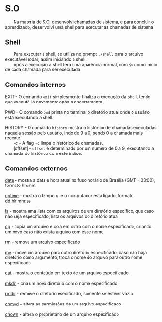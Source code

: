 # S.O<br>

&emsp;&emsp;Na matéria de S.O, desenvolvi chamadas de sistema, e para concluir o aprendizado, desenvolvi uma shell para executar as chamadas de sistema

## Shell

&emsp;&emsp;Para executar a shell, se utiliza no prompt ```./shell``` para o arquivo executável rodar, assim iniciando a shell.<br>
&emsp;&emsp;Após a execução a shell terá uma aparência normal, com ```$>``` como início de cada chamada para ser executada.<br>

## Comandos internos

EXIT - O comando ```exit``` simplesmente finaliza a execução da shell, tendo que executá-la novamente após o encerramento.<br><br>
PWD - O comando ```pwd``` printa no terminal o diretório atual onde o usuário está executando a shell.<br><br>
HISTORY - O comando ```history``` mostra o histórico de chamadas executadas naquela sessão pelo usuário, indo de 9 a 0, sendo 0 a chamada mais recente.<br>
&emsp;&emsp;-c - A flag ```-c``` limpa o histórico de chamadas.<br>
&emsp;&emsp;[offset] - ```offset``` é determinado por um número de 0 a 9, executando a chamada do histórico com este índice.<br>

## Comandos externos

[date](https://github.com/Lipeeeeeee/S.O/blob/main/date.cpp) - mostra a data e hora atual no fuso horário de Brasília (GMT - 03:00), formato hh:mm<br><br>
[uptime](https://github.com/Lipeeeeeee/S.O/blob/main/uptime.cpp) - mostra o tempo que o computador está ligado, formato dd:hh:mm:ss<br><br>
[ls](https://github.com/Lipeeeeeee/S.O/blob/main/ls.cpp) - mostra uma lista com os arquivos de um diretório específico, que caso não seja especificado, lista os arquivos do diretório atual<br><br>
[cp](https://github.com/Lipeeeeeee/S.O/blob/main/cp.cpp) - copia um arquivo e cola em outro com o nome especificado, criando um novo caso não exista arquivo com esse nome<br><br>
[rm](https://github.com/Lipeeeeeee/S.O/blob/main/rm.cpp) - remove um arquivo especificado<br><br>
[mv](https://github.com/Lipeeeeeee/S.O/blob/main/mv.cpp) - move um arquivo para outro diretório especificado, caso não haja diretório como argumento, troca o nome do arquivo para outro nome especificado<br><br>
[cat](https://github.com/Lipeeeeeee/S.O/blob/main/cat.cpp) - mostra o conteúdo em texto de um arquivo especificado<br><br>
[mkdir](https://github.com/Lipeeeeeee/S.O/blob/main/mkdir.cpp) - cria um novo diretório com o nome especificado<br><br>
[rmdir](https://github.com/Lipeeeeeee/S.O/blob/main/rmdir.cpp) - remove o diretório esecificado, somente se estiver vazio<br><br>
[chmod](https://github.com/Lipeeeeeee/S.O/blob/main/chmod.cpp) - altera as permissões de um arquivo especificado<br><br>
[chown](https://github.com/Lipeeeeeee/S.O/blob/main/chown.cpp) - altera o proprietário de um arquivo especificado<br><br>
